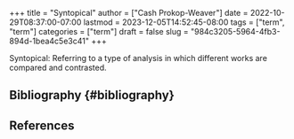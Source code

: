 +++
title = "Syntopical"
author = ["Cash Prokop-Weaver"]
date = 2022-10-29T08:37:00-07:00
lastmod = 2023-12-05T14:52:45-08:00
tags = ["term", "term"]
categories = ["term"]
draft = false
slug = "984c3205-5964-4fb3-894d-1bea4c5e3c41"
+++

Syntopical: Referring to a type of analysis in which different works are compared and contrasted.


## Bibliography {#bibliography}

## References

<style>.csl-entry{text-indent: -1.5em; margin-left: 1.5em;}</style><div class="csl-bib-body">
</div>
